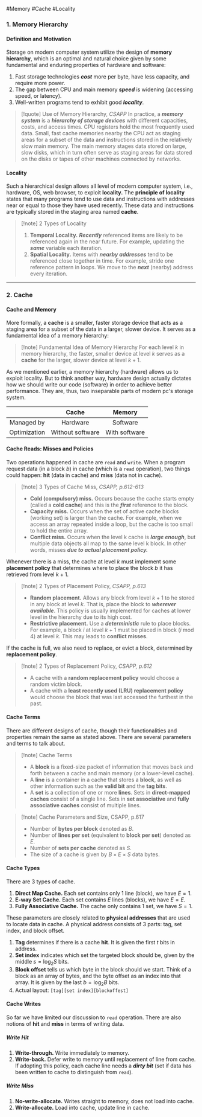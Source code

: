#Memory #Cache #Locality

### 1. Memory Hierarchy
#### Definition and Motivation
Storage on modern computer system utilize the design of **memory hierarchy**, which is an optimal and natural choice given by some fundamental and enduring properties of hardware and software:
1. Fast storage technologies ***cost*** more per byte, have less capacity, and require more power.
2. The gap between CPU and main memory ***speed*** is widening (accessing speed, or latency).
3. Well-written programs tend to exhibit good ***locality***.

>[!quote] Use of Memory Hierarchy, *CSAPP*
>In practice, a ***memory system*** is a ***hierarchy of storage devices*** with different capacities, costs, and access times. CPU registers hold the most frequently used data. Small, fast cache memories nearby the CPU act as staging areas for a subset of the data and instructions stored in the relatively slow main memory. The main memory stages data stored on large, slow disks, which in turn often serve as staging areas for data stored on the disks or tapes of other machines connected by networks.

#### Locality
Such a hierarchical design allows all level of modern computer system, i.e., hardware, OS, web browser, to exploit **locality.** The **principle of locality** states that many programs tend to use data and instructions with addresses near or equal to those they have used recently. These data and instructions are typically stored in the staging area named **cache**.

>[!note] 2 Types of Locality
>1. **Temporal Locality.** ***Recently*** referenced items are likely to be referenced again in the near future. For example, updating the ***same*** variable each iteration.
>2. **Spatial Locality.** Items with ***nearby addresses*** tend to be referenced close together in time. For example, stride one reference pattern in loops. We move to the ***next*** (nearby) address every iteration.


---

### 2. Cache
#### Cache and Memory
More formally, a **cache** is a smaller, faster storage device that acts as a staging area for a subset of the data in a larger, slower device. It serves as a fundamental idea of a memory hierarchy:
> [!note] Fundamental Idea of Memory Hierarchy
> For each level $k$ in memory hierarchy, the faster, smaller device at level $k$ serves as a **cache** for the larger, slower device at level $k+1$.

As we mentioned earlier, a memory hierarchy (hardware) allows us to exploit locality. But to think another way, hardware design actually dictates how we should write our code (software) in order to achieve better performance. They are, thus, two inseparable parts of modern pc's storage system.

|              |      Cache       |    Memory     |
| :----------: | :--------------: | :-----------: |
|  Managed by  |     Hardware     |   Software    |
| Optimization | Without software | With software |
#### Cache Reads: Misses and Policies
Two operations happened in cache are `read` and `write`. When a program request data (in a block $b$) in cache (which is a `read` operation), two things could happen: **hit** (data in cache) and **miss** (data not in cache). 
> [!note] 3 Types of Cache Miss, *CSAPP,  p.612-613*
> - **Cold (compulsory) miss.** Occurs because the cache starts empty (called a **cold cache**) and this is the ***first*** reference to the block.
> - **Capacity miss.** ﻿﻿Occurs when the set of active cache blocks (working set) is larger than the cache. For example, when we access an array repeated inside a loop, but the cache is too small to hold the entire array.
> - **Conflict miss.** Occurs when the level k cache is ***large enough***, but multiple data objects all map to the same level k block. In other words, misses ***due to actual placement policy.***

Whenever there is a miss, the cache at level $k$ must implement some **placement policy** that determines where to place the block $b$ it has retrieved from level $k + 1$. 

>[!note] 2 Types of Placement Policy, *CSAPP,  p.613*
>- **Random placement.** Allows any block from level $k + 1$ to he stored in any block at level $k$. That is, place the block to ***wherever available***. This policy is usually implemented for caches at lower level in the hierarchy due to its high cost.
>- **Restrictive placement.** Use a ***deterministic*** rule to place blocks. For example, a block $i$ at level $k + 1$ must be placed in block ($i$ mod 4) at level $k$. This may leads to **conflict misses**.

If the cache is full, we also need to replace, or evict a block, determined by **replacement policy**.
>[!note] 2 Types of Replacement Policy, *CSAPP,  p.612*
>- A cache with a **random replacement policy**  would choose a random victim block. 
>- A cache with a **least recently used (LRU) replacement policy** would choose the block that was last accessed the furthest in the past.

#### Cache Terms 
There are different designs of cache, though their functionalities and properties remain the same as stated above. There are several parameters and terms to talk about.
>[!note] Cache Terms
>- A **block** is a fixed-size packet of information that moves back and forth between a cache and main memory (or a lower-level cache). 
>- A **line** is a container in a cache that stores a **block**, as well as other information such as the **valid bit** and the **tag bits**. 
>- A **set** is a collection of one or more **lines**. Sets in **direct-mapped caches** consist of a single line. Sets in **set associative** and **fully associative caches** consist of multiple lines. 

>[!note] Cache Parameters and Size, CSAPP, p.617
>- Number of **bytes per block** denoted as $B$.
>- Number of **lines per set** (equivalent to **block per set**) denoted as $E$. 
>- Number of **sets per cache** denoted as $S$.
>- The size of a cache is given by $B \times E \times S$ data bytes.

#### Cache Types
There are 3 types of cache.
1. **Direct Map Cache.** Each set contains only 1 line (block), we have $E=1$.
2. **E-way Set Cache.** Each set contains $E$ lines (blocks), we have $E=E$.
3. **Fully Associative Cache.** The cache only contains 1 set, we have $S = 1$.

These parameters are closely related to **physical addresses** that are used to locate data in cache. A physical address consists of 3 parts: tag, set index, and block offset. 
1. **Tag** determines if there is a cache **hit**. It is given the first $t$ bits in address.
2. **Set index** indicates which set the targeted block should be, given by the middle $s = \log_2 S$ bits.
3. **Block offset** tells us which byte in the block should we start. Think of a block as an array of bytes, and the byte offset as an index into that array. It is given by the last $b = \log_2 B$ bits.
4. Actual layout: `[tag][set index][blockoffest]`
#### Cache Writes
So far we have limited our discussion to `read` operation. There are also notions of **hit** and **miss** in terms of writing data. 
##### Write Hit
1. **Write-through.** Write immediately to memory.
2. **Write-back.** Defer write to memory until replacement of line from cache. If adopting this policy, ﻿each cache line needs a ***dirty bit*** (set if data has been written to cache to distinguish from `read`).
##### Write Miss
1. **No-write-allocate.** Writes straight to memory, does not load into cache.
2. **Write-allocate.** Load into cache, update line in cache.
